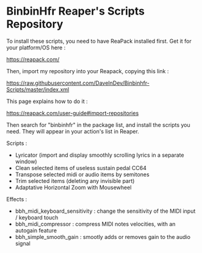 # BinbinHfr Reaper's Scripts Repository

To install these scripts, you need to have ReaPack installed first. Get it for your platform/OS here :

https://reapack.com/

Then, import my repository into your Reapack, copying this link :

https://raw.githubusercontent.com/DaveInDev/Binbinhfr-Scripts/master/index.xml

This page explains how to do it :

https://reapack.com/user-guide#import-repositories

Then search for "binbinhfr" in the package list, and install the scripts you need.
They will appear in your action's list in Reaper.

Scripts :
- Lyricator (import and display smoothly scrolling lyrics in a separate window)
- Clean selected items of useless sustain pedal CC64
- Transpose selected midi or audio items by semitones
- Trim selected items (deleting any invisible part)
- Adaptative Horizontal Zoom with Mousewheel

Effects :
- bbh_midi_keyboard_sensitivity : change the sensitivity of the MIDI input / keyboard touch
- bbh_midi_compressor : compress MIDI notes velocities, with an autogain feature
- bbh_simple_smooth_gain : smootly adds or removes gain to the audio signal
